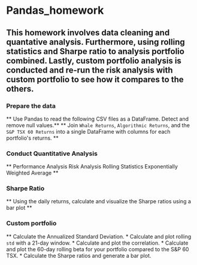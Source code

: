 # Pandas_homework
## This homework involves data cleaning and quantative analysis. Furthermore, using rolling statistics and Sharpe ratio to analysis portfolio combined. Lastly, custom portfolio analysis is conducted and re-run the risk analysis with custom portfolio to see how it compares to the others.
### Prepare the data
** Use Pandas to read the following CSV files as a DataFrame. Detect and remove null values.**
** Join `Whale Returns`, `Algorithmic Returns`, and the `S&P TSX 60 Returns` into a single DataFrame with columns for each portfolio's returns. **
### Conduct Quantitative Analysis
** Performance Analysis
Risk Analysis
Rolling Statistics
Exponentially Weighted Average **
### Sharpe Ratio
** Using the daily returns, calculate and visualize the Sharpe ratios using a bar plot **
### Custom portfolio
** Calculate the Annualized Standard Deviation.
    * Calculate and plot rolling `std` with a 21-day window.
    * Calculate and plot the correlation.
    * Calculate and plot the 60-day rolling beta for your portfolio compared to the S&P 60 TSX.
    * Calculate the Sharpe ratios and generate a bar plot.
